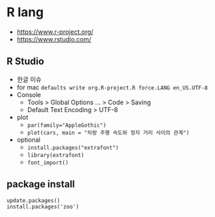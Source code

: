 # R lang
* https://www.r-project.org/
* https://www.rstudio.com/

## R Studio
* 한글 이슈
* for mac `defaults write org.R-project.R force.LANG en_US.UTF-8`
* Console
  * Tools > Global Options ... > Code > Saving
  * Default Text Encoding > UTF-8
* plot
  * `par(family="AppleGothic")`
  * `plot(cars, main = "차량 주행 속도와 정지 거리 사이의 관계")`
* optional
  * `install.packages("extrafont")`
  * `library(extrafont)`
  * `font_import()`

## package install
```
update.packages()
install.packages('zoo')
```

